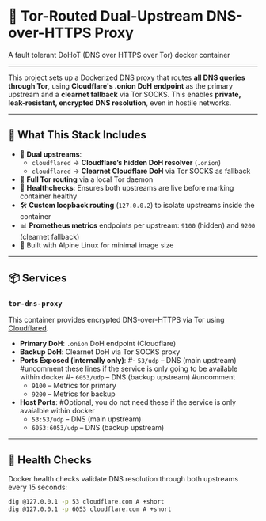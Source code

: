 # 🔐 Tor-Routed Dual-Upstream DNS-over-HTTPS Proxy
A fault tolerant DoHoT (DNS over HTTPS over Tor) docker container

---

This project sets up a Dockerized DNS proxy that routes **all DNS queries through Tor**, using **Cloudflare's .onion DoH endpoint** as the primary upstream and a **clearnet fallback** via Tor SOCKS. This enables **private, leak-resistant, encrypted DNS resolution**, even in hostile networks.

---

## 🧰 What This Stack Includes

- 🔄 **Dual upstreams**:
  - `cloudflared` → **Cloudflare’s hidden DoH resolver** (`.onion`)
  - `cloudflared` → **Clearnet Cloudflare DoH** via Tor SOCKS as fallback
- 🧅 **Full Tor routing** via a local Tor daemon
- 🧪 **Healthchecks**: Ensures both upstreams are live before marking container healthy
- 🛠️ **Custom loopback routing** (`127.0.0.2`) to isolate upstreams inside the container
- 📊 **Prometheus metrics** endpoints per upstream: `9100` (hidden) and `9200` (clearnet fallback)
- 🐳 Built with Alpine Linux for minimal image size

---

## 📦 Services

### `tor-dns-proxy`

This container provides encrypted DNS-over-HTTPS via Tor using [Cloudflared](https://developers.cloudflare.com/1.1.1.1/encryption/dns-over-https/cloudflared-proxy/).

- **Primary DoH**: `.onion` DoH endpoint (Cloudflare)
- **Backup DoH**: Clearnet DoH via Tor SOCKS proxy
- **Ports Exposed (internally only)**:
  #- `53/udp` – DNS (main upstream)      #uncomment these lines if the service is only going to be available within docker
  #- `6053/udp` – DNS (backup upstream)  #uncomment
  - `9100` – Metrics for primary
  - `9200` – Metrics for backup
- **Host Ports**:                        #Optional, you do not need these if the service is only avaialble within docker
  - `53:53/udp` – DNS (main upstream)
  - `6053:6053/udp` – DNS (backup upstream)
---

## 🧪 Health Checks

Docker health checks validate DNS resolution through both upstreams every 15 seconds:

```sh
dig @127.0.0.1 -p 53 cloudflare.com A +short
dig @127.0.0.1 -p 6053 cloudflare.com A +short
